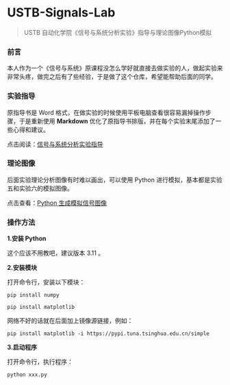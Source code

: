 # USTB-Signals-Lab
> USTB 自动化学院《信号与系统分析实验》指导与理论图像Python模拟

### 前言

本人作为一个《信号与系统》原课程没怎么学好就直接去做实验的人，做起实验来非常头疼，做完之后有了些经验，于是做了这个仓库，希望能帮助后面的同学。

### 实验指导

原指导书是 Word 格式，在做实验的时候使用平板电脑查看很容易漏掉操作步骤，于是重新使用 **Markdown** 优化了原指导书排版，并在每个实验末尾添加了一些心得和建议。

点击阅读：[信号与系统分析实验指导](https://github.com/LYOfficial/USTB-Signals-Lab/blob/main/GuideBook/0.md)

### 理论图像

后面实验理论分析图像有时难以画出，可以使用 Python 进行模拟，基本都是实验五和实验六的模拟图像。

点击查看：[Python 生成模拟信号图像](https://github.com/LYOfficial/USTB-Signals-Lab/tree/main/src)

### 操作方法

**1.安装 Python**

这个应该不用教吧，建议版本 3.11 。

**2.安装模块**

打开命令行，安装以下模块：

```
pip install numpy

pip install matplotlib
```

网络不好的话就在后面加上镜像源链接，例如：

```
pip install matplotlib -i https://pypi.tuna.tsinghua.edu.cn/simple
```

**3.启动程序**

打开命令行，执行程序：

```
python xxx.py
```

